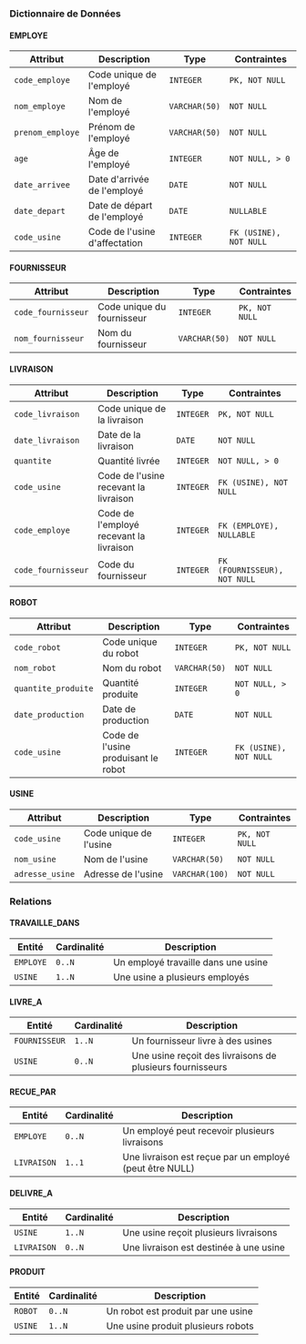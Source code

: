 
### Dictionnaire de Données

#### EMPLOYE
| Attribut       | Description                     | Type               | Contraintes               |
|----------------|---------------------------------|--------------------|---------------------------|
| `code_employe`   | Code unique de l'employé        | `INTEGER`            | `PK, NOT NULL`              |
| `nom_employe`    | Nom de l'employé                | `VARCHAR(50)`        | `NOT NULL`                  |
| `prenom_employe` | Prénom de l'employé             | `VARCHAR(50)`        | `NOT NULL`                  |
| `age`            | Âge de l'employé                | `INTEGER`            | `NOT NULL, > 0`             |
| `date_arrivee`   | Date d'arrivée de l'employé     | `DATE`               | `NOT NULL`                  |
| `date_depart`    | Date de départ de l'employé     | `DATE`               | `NULLABLE`                  |
| `code_usine`     | Code de l'usine d'affectation   | `INTEGER`            | `FK (USINE), NOT NULL`      |

#### FOURNISSEUR
| Attribut        | Description                      | Type               | Contraintes               |
|-----------------|----------------------------------|--------------------|---------------------------|
| `code_fournisseur`| Code unique du fournisseur       | `INTEGER`            | `PK, NOT NULL`              |
| `nom_fournisseur` | Nom du fournisseur               | `VARCHAR(50)`        | `NOT NULL`                  |

#### LIVRAISON
| Attribut        | Description                            | Type               | Contraintes               |
|-----------------|----------------------------------------|--------------------|---------------------------|
| `code_livraison`  | Code unique de la livraison            | `INTEGER`            | `PK, NOT NULL`              |
| `date_livraison`  | Date de la livraison                   | `DATE`               | `NOT NULL`                  |
| `quantite`        | Quantité livrée                        | `INTEGER`            | `NOT NULL, > 0`             |
| `code_usine`      | Code de l'usine recevant la livraison  | `INTEGER`            | `FK (USINE), NOT NULL`      |
| `code_employe`    | Code de l'employé recevant la livraison| `INTEGER`            | `FK (EMPLOYE), NULLABLE`    |
| `code_fournisseur`| Code du fournisseur                    | `INTEGER`            | `FK (FOURNISSEUR), NOT NULL`|

#### ROBOT
| Attribut         | Description                           | Type               | Contraintes               |
|------------------|---------------------------------------|--------------------|---------------------------|
| `code_robot`       | Code unique du robot                  | `INTEGER`            | `PK, NOT NULL`              |
| `nom_robot`        | Nom du robot                          | `VARCHAR(50)`        | `NOT NULL`                  |
| `quantite_produite`| Quantité produite                     | `INTEGER`            | `NOT NULL, > 0`             |
| `date_production`  | Date de production                    | `DATE`               | `NOT NULL`                  |
| `code_usine`       | Code de l'usine produisant le robot   | `INTEGER`            | `FK (USINE), NOT NULL`      |

#### USINE
| Attribut         | Description                           | Type               | Contraintes               |
|------------------|---------------------------------------|--------------------|---------------------------|
| `code_usine`       | Code unique de l'usine                | `INTEGER`            | `PK, NOT NULL`              |
| `nom_usine`        | Nom de l'usine                        | `VARCHAR(50)`        | `NOT NULL`                  |
| `adresse_usine`    | Adresse de l'usine                    | `VARCHAR(100)`       | `NOT NULL`                  |

### Relations

#### TRAVAILLE_DANS
| Entité           | Cardinalité   | Description                   |
|------------------|---------------|--------------------------------|
| `EMPLOYE`          | `0..N`          | Un employé travaille dans une usine |
| `USINE`            | `1..N`          | Une usine a plusieurs employés   |

#### LIVRE_A
| Entité           | Cardinalité   | Description                    |
|------------------|---------------|---------------------------------|
| `FOURNISSEUR`      | `1..N`          | Un fournisseur livre à des usines |
| `USINE`            | `0..N`          | Une usine reçoit des livraisons de plusieurs fournisseurs |

#### RECUE_PAR
| Entité           | Cardinalité   | Description                    |
|------------------|---------------|---------------------------------|
| `EMPLOYE`          | `0..N`          | Un employé peut recevoir plusieurs livraisons |
| `LIVRAISON`        | `1..1`          | Une livraison est reçue par un employé (peut être NULL) |

#### DELIVRE_A
| Entité           | Cardinalité   | Description                    |
|------------------|---------------|---------------------------------|
| `USINE`            | `1..N`          | Une usine reçoit plusieurs livraisons |
| `LIVRAISON`        | `0..N`          | Une livraison est destinée à une usine  |

#### PRODUIT
| Entité           | Cardinalité   | Description                    |
|------------------|---------------|---------------------------------|
| `ROBOT`            | `0..N`          | Un robot est produit par une usine |
| `USINE`            | `1..N`          | Une usine produit plusieurs robots |
